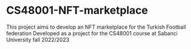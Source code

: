 # CS48001-NFT-marketplace

This project aims to develop an NFT marketplace for the Turkish Football federation
Developed as a project for the CS48001 course at Sabanci University fall 2022/2023
